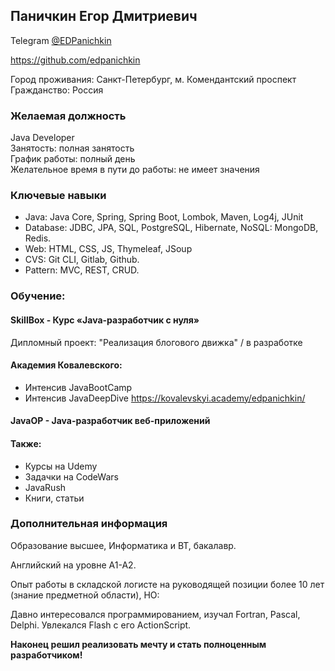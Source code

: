 ## Паничкин Егор Дмитриевич
Telegram [@EDPanichkin](https://t.me/edpanichkin)  
 
https://github.com/edpanichkin

Город проживания: Санкт-Петербург, м. Комендантский проспект  
Гражданство: Россия   

### Желаемая должность
Java Developer  
Занятость: полная занятость  
График работы: полный день  
Желательное время в пути до работы: не имеет значения

### Ключевые навыки
- Java: Java Core, Spring, Spring Boot, Lombok, Maven, Log4j, JUnit   
- Database: JDBC, JPA, SQL, PostgreSQL, Hibernate, NoSQL: MongoDB, Redis.  
- Web: HTML, CSS, JS, Thymeleaf, JSoup 
- CVS: Git CLI, Gitlab, Github. 
- Pattern: MVC, REST, CRUD.  

### Обучение:

#### SkillBox - Курс «Java-разработчик с нуля»

Дипломный проект: "Реализация блогового движка" / в разработке

#### Академия Ковалевского:
- Интенсив JavaBootCamp
- Интенсив JavaDeepDive
https://kovalevskyi.academy/edpanichkin/

#### JavaOP - Java-разработчик веб-приложений

#### Также:
- Курсы на Udemy
- Задачки на CodeWars
- JavaRush
- Книги, статьи

### Дополнительная информация
Образование высшее, Информатика и ВТ, бакалавр.

Английский на уровне А1-А2.

Опыт работы в складской логисте на руководящей позиции более 10 лет (знание предметной области), НО:

Давно интересовался программированием, изучал Fortran, Pascal, Delphi. Увлекался Flash с его ActionScript. 

**Наконец решил реализовать мечту и стать полноценным разработчиком!**
